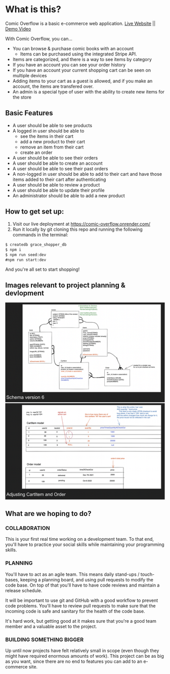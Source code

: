 # What is this?
Comic Overflow is a basic e-commerce web application.
[Live Website](https://comic-overflow.onrender.com/) ||  [Demo Video](https://www.youtube.com/watch?v=rbbKldsF4Gw)

With Comic Overflow, you can...
- You can browse & purchase comic books with an account
  - Items can be purchased using the integrated Stripe API.
- Items are categorized, and there is a way to see items by category
- If you have an account you can see your order history
- If you have an account your current shopping cart can be seen on multiple devices
- Adding items to your cart as a guest is allowed, and if you make an account, the items are transfered over.
- An admin is a special type of user with the ability to create new items for the store

## Basic Features

- A user should be able to see products
- A logged in user should be able to
  - see the items in their cart
  - add a new product to their cart
  - remove an item from their cart
  - create an order
- A user should be able to see their orders
- A user should be able to create an account
- A user should be able to see their past orders
- A non-logged in user should be able to add to their cart and have those items added to their cart after authenticating
- A user should be able to review a product
- A user should be able to update their profile
- An administrator should be able to add a new product

## How to get set up:

1. Visit our live deployment at https://comic-overflow.onrender.com/
2. Run it locally by git cloning this repo and running the following commands in the terminal:

```
$ createdb grace_shopper_db
$ npm i
$ npm run seed:dev
#npm run start:dev
```

And you're all set to start shopping!

## Images relevant to project planning & devlopment

![Database schema version 6](excalidraws/schema6.png)
![A closer look at Cart item and order](excalidraws/cartitemOrder.png)

## What are we hoping to do?

### COLLABORATION

This is your first real time working on a development team. To that end, you'll have to practice your social skills while maintaining your programming skills.

### PLANNING

You'll have to act as an agile team. This means daily stand-ups / touch-bases, keeping a planning board, and using pull requests to modify the code base. On top of that you'll have to have code reviews and maintain a release schedule.

It will be important to use git and GitHub with a good workflow to prevent code problems. You'll have to review pull requests to make sure that the incoming code is safe and sanitary for the health of the code base.

It's hard work, but getting good at it makes sure that you're a good team member and a valuable asset to the project.

### BUILDING SOMETHING BIGGER

Up until now projects have felt relatively small in scope (even though they might have required enormous amounts of work). This project can be as big as you want, since there are no end to features you can add to an e-commerce site.
